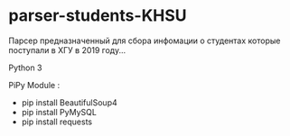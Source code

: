 # parser-students-KHSU
Парсер предназначенный для сбора инфомации о студентах которые поступали в ХГУ в 2019 году...

Python 3

PiPy Module :
<ul>
<li>pip install BeautifulSoup4</li>
<li>pip install PyMySQL</li>
<li>pip install requests</li>
<ul>
